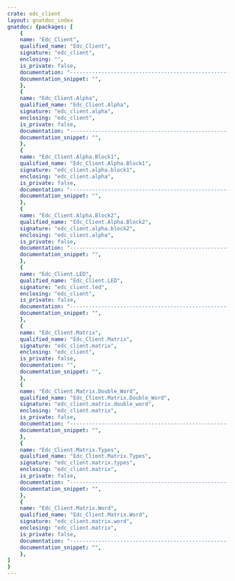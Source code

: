 ```yaml
---
crate: edc_client
layout: gnatdoc_index
gnatdoc: {packages: [
    {
    name: "Edc_Client",
    qualified_name: "Edc_Client",
    signature: "edc_client",
    enclosing: "",
    is_private: false,
    documentation: "------------------------------------------------------------------------\n  This is the baud rate for the UART serial interface",
    documentation_snippet: "",
    },
    {
    name: "Edc_Client.Alpha",
    qualified_name: "Edc_Client.Alpha",
    signature: "edc_client.alpha",
    enclosing: "edc_client",
    is_private: false,
    documentation: "------------------------------------------------------------------------\n  Type for displaying a single letter",
    documentation_snippet: "",
    },
    {
    name: "Edc_Client.Alpha.Block1",
    qualified_name: "Edc_Client.Alpha.Block1",
    signature: "edc_client.alpha.block1",
    enclosing: "edc_client.alpha",
    is_private: false,
    documentation: "------------------------------------------------------------------------\n  Shows a Single Letter\n------------------------------------------------------------------------",
    documentation_snippet: "",
    },
    {
    name: "Edc_Client.Alpha.Block2",
    qualified_name: "Edc_Client.Alpha.Block2",
    signature: "edc_client.alpha.block2",
    enclosing: "edc_client.alpha",
    is_private: false,
    documentation: "------------------------------------------------------------------------\n  Shows a Single Letter\n------------------------------------------------------------------------",
    documentation_snippet: "",
    },
    {
    name: "Edc_Client.LED",
    qualified_name: "Edc_Client.LED",
    signature: "edc_client.led",
    enclosing: "edc_client",
    is_private: false,
    documentation: "------------------------------------------------------------------------\n  Command string for controlling the LEDs\n------------------------------------------------------------------------",
    documentation_snippet: "",
    },
    {
    name: "Edc_Client.Matrix",
    qualified_name: "Edc_Client.Matrix",
    signature: "edc_client.matrix",
    enclosing: "edc_client",
    is_private: false,
    documentation: "",
    documentation_snippet: "",
    },
    {
    name: "Edc_Client.Matrix.Double_Word",
    qualified_name: "Edc_Client.Matrix.Double_Word",
    signature: "edc_client.matrix.double_word",
    enclosing: "edc_client.matrix",
    is_private: false,
    documentation: "------------------------------------------------------------------------\n  Shows the\n     least significant byte of the least significant word on the matrix\n     This is equivalent of the most right byte on the matrix\n------------------------------------------------------------------------",
    documentation_snippet: "",
    },
    {
    name: "Edc_Client.Matrix.Types",
    qualified_name: "Edc_Client.Matrix.Types",
    signature: "edc_client.matrix.types",
    enclosing: "edc_client.matrix",
    is_private: false,
    documentation: "------------------------------------------------------------------------\n  Command string for controlling the byte part of the display\n------------------------------------------------------------------------",
    documentation_snippet: "",
    },
    {
    name: "Edc_Client.Matrix.Word",
    qualified_name: "Edc_Client.Matrix.Word",
    signature: "edc_client.matrix.word",
    enclosing: "edc_client.matrix",
    is_private: false,
    documentation: "------------------------------------------------------------------------\n  Shows the least significant byte on the matrix\n  This is equivalent of the right byte on the matrix\n------------------------------------------------------------------------",
    documentation_snippet: "",
    },
]
}
---
```


